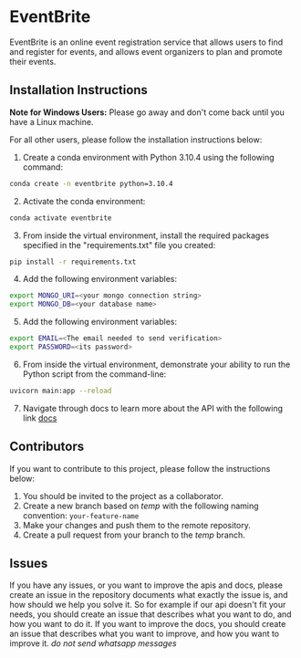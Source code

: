 # EventBrite

EventBrite is an online event registration service that allows users to find and register for events, and allows event
organizers to plan and promote their events.

## Installation Instructions

**Note for Windows Users:**
Please go away and don't come back until you have a Linux machine.

For all other users, please follow the installation instructions below:

1. Create a conda environment with Python 3.10.4 using the following command:

```bash
conda create -n eventbrite python=3.10.4
``` 

2. Activate the conda environment:

```bash
conda activate eventbrite
```

3. From inside the virtual environment, install the required packages specified in the "requirements.txt" file you
   created:

```bash
pip install -r requirements.txt
```
4. Add the following environment variables:
    
```bash
export MONGO_URI=<your mongo connection string>
export MONGO_DB=<your database name>
```
5. Add the following environment variables:
    
```bash
export EMAIL=<The email needed to send verification>
export PASSWORD=<its password>
```
6. From inside the virtual environment, demonstrate your ability to run the Python script from the command-line:

```bash
uvicorn main:app --reload
```
7. Navigate through docs to learn more about the API with the following link [docs](http://127.0.0.1:8000/docs)



## Contributors
If you want to contribute to this project, please follow the instructions below:
1. You should be invited to the project as a collaborator.
2. Create a new branch based on *temp* with the following naming convention: `your-feature-name`
3. Make your changes and push them to the remote repository.
4. Create a pull request from your branch to the *temp* branch.


## Issues
If you have any issues, or you want to improve the apis and docs, please create an issue in the repository documents
what exactly the issue is, and how should we help you solve it. So for example if our api doesn't fit your needs, you
should create an issue that describes what you want to do, and how you want to do it. If you want to improve the docs,
you should create an issue that describes what you want to improve, and how you want to improve it.
*do not send whatsapp messages*
